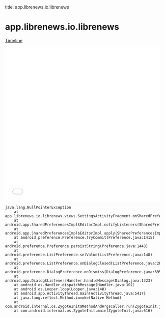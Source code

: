 title: app.librenews.io.librenews

# app.librenews.io.librenews

[Timeline](./vis-timeline.html)

<iframe src="./vis-timeline.html" width="100%" height="500px" style="border:none;"></iframe>

```
java.lang.NullPointerException
	at app.librenews.io.librenews.views.SettingsActivityFragment.onSharedPreferenceChanged(SettingsActivityFragment.java:26)
	at android.app.SharedPreferencesImpl$EditorImpl.notifyListeners(SharedPreferencesImpl.java:479)
	at android.app.SharedPreferencesImpl$EditorImpl.apply(SharedPreferencesImpl.java:387)
	at android.preference.Preference.tryCommit(Preference.java:1415)
	at android.preference.Preference.persistString(Preference.java:1448)
	at android.preference.ListPreference.setValue(ListPreference.java:148)
	at android.preference.ListPreference.onDialogClosed(ListPreference.java:283)
	at android.preference.DialogPreference.onDismiss(DialogPreference.java:395)
	at android.app.Dialog$ListenersHandler.handleMessage(Dialog.java:1323)
	at android.os.Handler.dispatchMessage(Handler.java:102)
	at android.os.Looper.loop(Looper.java:148)
	at android.app.ActivityThread.main(ActivityThread.java:5417)
	at java.lang.reflect.Method.invoke(Native Method)
	at com.android.internal.os.ZygoteInit$MethodAndArgsCaller.run(ZygoteInit.java:726)
	at com.android.internal.os.ZygoteInit.main(ZygoteInit.java:616)

```



